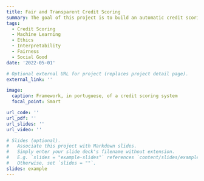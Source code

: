 ```yaml
---
title: Fair and Transparent Credit Scoring
summary: The goal of this project is to build an automatic credit scoring system that uses mobile and socio-economical data to promote finance inclusion.
tags:
  - Credit Scoring
  - Machine Learning
  - Ethics
  - Interpretability
  - Fairness
  - Social Good
date: '2022-05-01'

# Optional external URL for project (replaces project detail page).
external_link: ''

image:
  caption: Framework, in portuguese, of a credit scoring system
  focal_point: Smart

url_code: ''
url_pdf: ''
url_slides: ''
url_video: ''

# Slides (optional).
#   Associate this project with Markdown slides.
#   Simply enter your slide deck's filename without extension.
#   E.g. `slides = "example-slides"` references `content/slides/example-slides.md`.
#   Otherwise, set `slides = ""`.
slides: example
---
```


